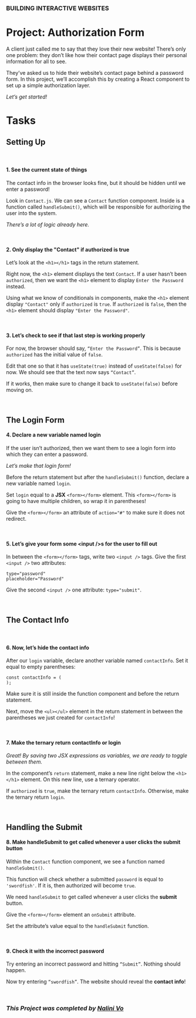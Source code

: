 ### **BUILDING INTERACTIVE WEBSITES**
# **Project: Authorization Form**

A client just called me to say that they love their new website! There’s only one problem: they don’t like how their contact page displays their personal information for all to see.

They’ve asked us to hide their website’s contact page behind a password form. In this project, we’ll accomplish this by creating a React component to set up a simple authorization layer.

_Let’s get started!_

# **Tasks**

## **Setting Up**

<br>

#### **1. See the current state of things**

The contact info in the browser looks fine, but it should be hidden until we enter a password!

Look in `Contact.js`. We can see a `Contact` function component. Inside is a function called `handleSubmit()`, which will be responsible for authorizing the user into the system.

_There’s a lot of logic already here._

<br>

#### **2. Only display the "Contact"  if authorized is true**

Let’s look at the `<h1></h1>` tags in the return statement.

Right now, the `<h1>` element displays the text `Contact`. If a user hasn’t been `authorized`, then we want the `<h1>` element to display `Enter the Password` instead.

Using what we know of conditionals in components, make the `<h1>` element display `"Contact"` only if `authorized` is `true`. If `authorized` is `false`, then the `<h1>` element should display `"Enter the Password"`.

<br>

#### **3. Let’s check to see if that last step is working properly**

For now, the browser should say, `“Enter the Password”`. This is because `authorized` has the initial value of `false`.

Edit that one so that it has `useState(true)` instead of `useState(false)` for now. We should see that the text now says `“Contact”`. 

If it works, then make sure to change it back to `useState(false)` before moving on.

<br>

## **The Login Form**

#### **4. Declare a new variable named login**
If the user isn’t authorized, then we want them to see a login form into which they can enter a password. 

_Let’s make that login form!_

Before the return statement but after the `handleSubmit()` function, declare a new variable named `login`.

Set `login` equal to a **JSX** `<form></form>` element. This `<form></form>` is going to have multiple children, so wrap it in parentheses!

Give the `<form></form>` an attribute of `action="#"` to make sure it does not redirect.

<br>

#### **5. Let’s give your form some \<input />s for the user to fill out**

In between the `<form></form>` tags, write two `<input />` tags. Give the first `<input />` two attributes:

```
type="password"
placeholder="Password"
```

Give the second `<input />` one attribute: `type="submit"`.

<br>

## **The Contact Info**

<br>

#### **6. Now, let’s hide the contact info**

After our `login` variable, declare another variable named `contactInfo`. Set it equal to empty parentheses:

```
const contactInfo = (
); 
```

Make sure it is still inside the function component and before the return statement.

Next, move the `<ul></ul>` element in the return statement in between the parentheses we just created for `contactInfo`!

<br>

#### **7. Make the ternary return contactInfo or login**
_Great! By saving two JSX expressions as variables, we are ready to toggle between them._

In the component’s `return` statement, make a new line right below the `<h1></h1>` element. On this new line, use a ternary operator. 

If `authorized` is `true`, make the ternary return `contactInfo`. Otherwise, make the ternary return `login`.
 
<br>

## **Handling the Submit**

#### **8. Make handleSubmit to get called whenever a user clicks the submit button**
Within the `Contact` function component, we see a function named `handleSubmit()`.

This function will check whether a submitted `password` is equal to `'swordfish'`. If it is, then authorized will become `true`.

We need `handleSubmit` to get called whenever a user clicks the **submit** button.

Give the `<form></form>` element an `onSubmit` attribute.

Set the attribute’s value equal to the `handleSubmit` function.

<br>


#### **9. Check it with the incorrect password** 
Try entering an incorrect password and hitting `“Submit”`. Nothing should happen.

Now try entering `“swordfish”`. The website should reveal the **contact info**!

<br>

### ***This Project was completed by [Nalini Vo](https://github.com/Nalini1998)***